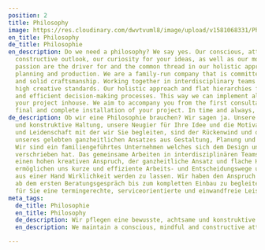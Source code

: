 ```yaml
---
position: 2
title: Philosophy
image: https://res.cloudinary.com/dwvtvuml8/image/upload/v1581068331/Philosophie-Manufaktur-Tischler-Schreiner_zs856h.jpg
en_title: Philosophy
de_title: Philosophie
en_description: Do we need a philosophy? We say yes. Our conscious, attentive and
  constructive outlook, our curiosity for your ideas, as well as our motivation and
  passion are the driver for and the common thread in our holistic approach of design,
  planning and production. We are a family-run company that is committed to design
  and solid craftsmanship. Working together in interdisciplinary teams guarantees
  high creative standards. Our holistic approach and flat hierarchies facilitate short
  and efficient decision-making processes. This way we can implement all steps of
  your project inhouse. We aim to accompany you from the first consultation to the
  final and complete installation of your project. In time and always, service-oriented.
de_description: Ob wir eine Philosophie brauchen? Wir sagen ja. Unsere bewusste, achtsame
  und konstruktive Haltung, unsere Neugier für Ihre Idee und die Motivation, Neugierde
  und Leidenschaft mit der wir Sie begleiten, sind der Rückenwind und der rote Faden
  unseres gelebten ganzheitlichen Ansatzes aus Gestaltung, Planung und Fertigung.
  Wir sind ein familiengeführtes Unternehmen welches sich dem Design und solidem Handwerk
  verschrieben hat. Das gemeinsame Arbeiten in interdisziplinären Teams garantiert
  einen hohen kreativen Anspruch, der ganzheitliche Ansatz und flache Hierarchien
  ermöglichen uns kurze und effiziente Arbeits- und Entscheidungswege um Ihr Projekt
  aus einer Hand Wirklichkeit werden zu lassen. Wir haben den Anspruch Sie optimal
  ab dem ersten Beratungsgespräch bis zum kompletten Einbau zu begleiten und setzten
  für Sie eine termingerechte, serviceorientierte und einwandfreie Leistung um.
meta_tags:
  de_title: Philosophie
  en_title: Philosophy
  de_description: Wir pflegen eine bewusste, achtsame und konstruktive Haltung
  en_description: We maintain a conscious, mindful and constructive attitude

---
```

